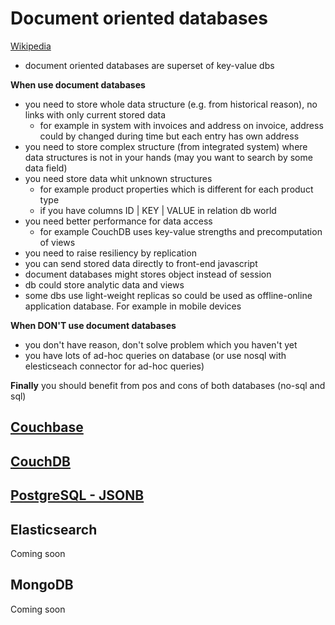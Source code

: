 # Document oriented databases

[Wikipedia](https://en.wikipedia.org/wiki/Document-oriented_database)

* document oriented databases are superset of key-value dbs

**When use document databases**

* you need to store whole data structure (e.g. from historical reason), no links with only current stored data
    * for example in system with invoices and address on invoice, address could by changed during time but each entry has own address
* you need to store complex structure (from integrated system) where data structures is not in your hands (may you want to search by some data field)
* you need store data whit unknown structures
    * for example product properties which is different for each product type
    * if you have columns ID | KEY | VALUE in relation db world
* you need better performance for data access
    * for example CouchDB uses key-value strengths and precomputation of views
* you need to raise resiliency by replication
* you can send stored data directly to front-end javascript
* document databases might stores object instead of session
* db could store analytic data and views
* some dbs use light-weight replicas so could be used as offline-online application database. For example in mobile devices

**When DON'T use document databases**

* you don't have reason, don't solve problem which you haven't yet
* you have lots of ad-hoc queries on database (or use nosql with elesticseach connector for ad-hoc queries)

**Finally** you should benefit from pos and cons of both databases (no-sql and sql)

## [Couchbase](https://github.com/yeSQL/NoSQL-for-Java-people/tree/master/document-oriented/couchbase)

## [CouchDB](https://github.com/yeSQL/NoSQL-for-Java-people/tree/master/document-oriented/couchdb)

## [**PostgreSQL - JSONB**](https://github.com/yeSQL/NoSQL-for-Java-people/tree/master/document-oriented/postgresql-jsonb)

## Elasticsearch
Coming soon

## MongoDB
Coming soon
